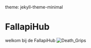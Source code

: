 theme: jekyll-theme-minimal
# FallapiHub
welkom bij de FallapiHub
![Death_Grips](https://github.com/FallapiHub/fallapihub.github.io/assets/158185370/1ed79688-0a34-417a-b655-95540b99e89b)
